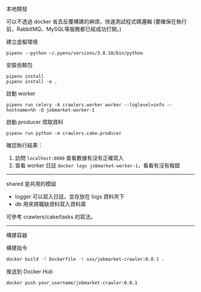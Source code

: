 本地開發

可以不透過 docker 省去反覆構建的麻煩，快速測試程式碼邏輯 (要確保在執行前，RabbitMQ、MySQL等服務都已經成功打開。)

建立虛擬環境
```
pipenv --python ~/.pyenv/versions/3.8.10/bin/python
```

安裝依賴包
```
pipenv install
pipenv install -e .
```

啟動 worker
```
pipenv run celery -A crawlers.worker worker --loglevel=info --hostname=%h -Q jobmarket-worker-1
```

啟動 producer 爬取資料
```
pipenv run python -m crawlers.cake.producer
```

確認執行結果：
1. 訪問 `localhost:8080` 查看數據有沒有正確寫入
2. 查看 worker 日誌 `docker logs jobmarket-worker-1`，看看有沒有報錯

---------------------------------------------------------------------

shared 是共用的模組

- logger 可以寫入日誌，並存放在 logs 資料夾下
- db 用來將職缺資料寫入資料庫

可參考 crawlers/cake/tasks 的寫法。

---------------------------------------------------------------------

構建容器

構建指令
```bash
docker build -f Dockerfile -t xxx/jobmarket-crawler:0.0.1 .
```

推送到 Docker Hub
```bash
docker push your_username/jobmarket-crawler:0.0.1
```